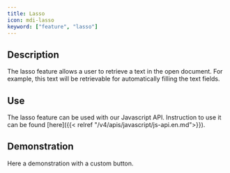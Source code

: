 ```yaml
---
title: Lasso
icon: mdi-lasso
keyword: ["feature", "lasso"]
---
```


## Description

The lasso feature allows a user to retrieve a text in the open document. For example, this text will be retrievable for automatically filling the text fields.

## Use

The lasso feature can be used with our Javascript API. Instruction to use it can be found [here]({{< relref "/v4/apis/javascript/js-api.en.md">}}).

## Demonstration

Here a demonstration with a custom button.

